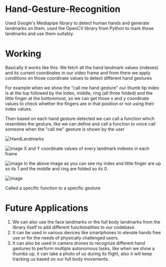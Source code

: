 # Hand-Gesture-Recognition

Used Google's Mediapipe library to detect human hands and generate landmarks on them, used the OpenCV library from Python to mark those landmarks and use them suitably.

# Working
Basically it works like this:
We fetch all the hand landmark values (indexes) and its current coordinates in our video frame and from there we apply conditions on those coordinate values to detect different hand gestures

For example when we show the "call me hand gesture"  our thumb tip index is at the top followed by the index, middle, ring (all three folded) and the little finger at the bottommost, so we can get those x and y coordinate values to check whether the fingers are in that position or not using their index values.

Then based on each hand gesture detected we can call a function which resembles the gesture, like we can define and call a function to voice call someone when the "call me" gesture is shown by the user

![HandLandmarks](https://github.com/Aakash-777/Hand-Gesture-Recognition/assets/108759537/2af50c10-1c3b-4947-b8c7-5680fc283ec0)


![image](https://github.com/Aakash-777/Hand-Gesture-Recognition/assets/108759537/f4e23555-197c-440c-93ca-b86d9cf0b58d)
X and Y coordinate values of every landmark indexes in each frame


![image](https://github.com/Aakash-777/Hand-Gesture-Recognition/assets/108759537/89a350b9-7825-494a-b927-e8ab33877ad7)
In the above image as you can see my index and little finger are up so its 1 and the middle and ring are folded so its 0.


![image](https://github.com/Aakash-777/Hand-Gesture-Recognition/assets/108759537/0180272b-ea26-42e3-9f7b-e54b66459871)

Called a specific function to a specific gesture


# Future Applications
1) We can also use the face landmarks or the full body landmarks from the library itself to add different functionalities to our codebase.
2) It can be used in various devices like smartphones to elevate hands free use or for the needs of physically challenged users.
3) It can also be used in camera drones to recognize different hand gestures to perform multiple autonomous tasks, like when we show a thumbs up, it can take a photo of us during its flight, also it will keep tracking us based on our full body movements.
